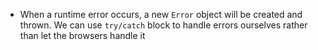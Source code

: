 
* When a runtime error occurs, a new `Error` object will be created and thrown. We can use `try/catch` block to handle errors ourselves rather than
  let the browsers handle it
